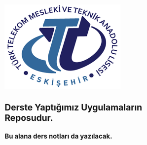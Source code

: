 ![Logo](logo.png)
# Derste Yaptığımız Uygulamaların Reposudur.

## Bu alana ders notları da yazılacak.


